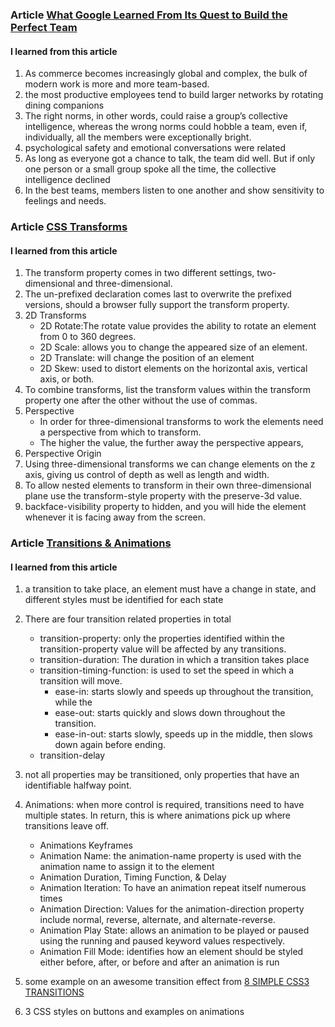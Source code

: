 ### Article [What Google Learned From Its Quest to Build the Perfect Team](https://www.nytimes.com/2016/02/28/magazine/what-google-learned-from-its-quest-to-build-the-perfect-team.html)

#### I learned from this article

1. As commerce becomes increasingly global and complex, the bulk of modern work is more and more team-based.
1. the most productive employees tend to build larger networks by rotating dining companions
1. The right norms, in other words, could raise a group’s collective intelligence, whereas the wrong norms could hobble a team, even if, individually, all the members were exceptionally bright.
1. psychological safety and emotional conversations were related
1. As long as everyone got a chance to talk, the team did well. But if only one person or a small group spoke all the time, the collective intelligence declined
1. In the best teams, members listen to one another and show sensitivity to feelings and needs.

### Article [CSS Transforms](https://learn.shayhowe.com/advanced-html-css/css-transforms/)

#### I learned from this article

1. The transform property comes in two different settings, two-dimensional and three-dimensional.
1. The un-prefixed declaration comes last to overwrite the prefixed versions, should a browser fully support the transform property.
1. 2D Transforms
   - 2D Rotate:The rotate value provides the ability to rotate an element from 0 to 360 degrees.
   - 2D Scale: allows you to change the appeared size of an element.
   - 2D Translate: will change the position of an element
   - 2D Skew: used to distort elements on the horizontal axis, vertical axis, or both.
1. To combine transforms, list the transform values within the transform property one after the other without the use of commas.
1. Perspective
   - In order for three-dimensional transforms to work the elements need a perspective from which to transform.
   - The higher the value, the further away the perspective appears,
1. Perspective Origin
1. Using three-dimensional transforms we can change elements on the z axis, giving us control of depth as well as length and width.
1. To allow nested elements to transform in their own three-dimensional plane use the transform-style property with the preserve-3d value.
1. backface-visibility property to hidden, and you will hide the element whenever it is facing away from the screen.

### Article [Transitions & Animations](https://learn.shayhowe.com/advanced-html-css/transitions-animations/)

#### I learned from this article

1. a transition to take place, an element must have a change in state, and different styles must be identified for each state
1. There are four transition related properties in total
   - transition-property: only the properties identified within the transition-property value will be affected by any transitions.
   - transition-duration: The duration in which a transition takes place
   - transition-timing-function: is used to set the speed in which a transition will move.
     - ease-in: starts slowly and speeds up throughout the transition, while the
     - ease-out: starts quickly and slows down throughout the transition.
     - ease-in-out: starts slowly, speeds up in the middle, then slows down again before ending.
   - transition-delay
1. not all properties may be transitioned, only properties that have an identifiable halfway point.
1. Animations: when more control is required, transitions need to have multiple states. In return, this is where animations pick up where transitions leave off.

   - Animations Keyframes
   - Animation Name: the animation-name property is used with the animation name to assign it to the element
   - Animation Duration, Timing Function, & Delay
   - Animation Iteration: To have an animation repeat itself numerous times
   - Animation Direction: Values for the animation-direction property include normal, reverse, alternate, and alternate-reverse.
   - Animation Play State: allows an animation to be played or paused using the running and paused keyword values respectively.
   - Animation Fill Mode: identifies how an element should be styled either before, after, or before and after an animation is run

1. some example on an awesome transition effect from [8 SIMPLE CSS3 TRANSITIONS](https://www.webdesignerdepot.com/2014/05/8-simple-css3-transitions-that-will-wow-your-users)

1. 3 CSS styles on buttons and examples on animations
